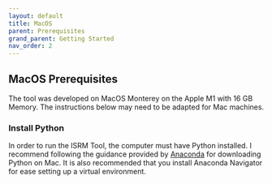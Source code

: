 ```yaml
---
layout: default
title: MacOS
parent: Prerequisites
grand_parent: Getting Started
nav_order: 2
---
```


## MacOS Prerequisites
The tool was developed on MacOS Monterey on the Apple M1 with 16 GB Memory. The instructions below may need to be adapted for Mac machines.

### Install Python
In order to run the ISRM Tool, the computer must have Python installed. I recommend following the guidance provided by [Anaconda](https://docs.anaconda.com/anaconda/install/mac-os/) for downloading Python on Mac. It is also recommended that you install Anaconda Navigator for ease setting up a virtual environment.